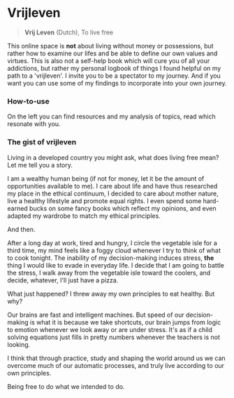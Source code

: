 # Vrijleven

> **Vrij Leven** \(Dutch\), To live free

This online space is **not** about living without money or possessions, but rather how to examine our lifes and be able to define our own values and virtues. This is also not a self-help book which will cure you of all your addictions, but rather my personal logbook of things I found helpful on my path to a 'vrijleven'. I invite you to be a spectator to my journey. And if you want you can use some of my findings to incorporate into your own journey.

### How-to-use

On the left you can find resources and my analysis of topics, read which resonate with you. 

### The gist of vrijleven

Living in a developed country you might ask, what does living free mean? Let me tell you a story. 

I am a wealthy human being \(if not for money, let it be the amount of opportunities available to me\). I care about life and have thus researched my place in the ethical continuum, I decided to care about mother nature, live a healthy lifestyle and promote equal rights. I even spend some hard-earned bucks on some fancy books which reflect my opinions, and even adapted my wardrobe to match my ethical principles. 

And then.

After a long day at work, tired and hungry, I circle the vegetable isle for a third time, my mind feels like a foggy cloud whenever I try to think of what to cook tonight. The inability of my decision-making induces stress, **the** thing I would like to evade in everyday life. I decide that I am going to battle the stress, I walk away from the vegetable isle toward the coolers, and decide, whatever, I'll just have a pizza.

What just happened? I threw away my own principles to eat healthy. But why? 

Our brains are fast and intelligent machines. But speed of our decision-making is what it is because we take shortcuts, our brain jumps from logic to emotion whenever we look away or are under stress. It's as if a child solving equations just fills in pretty numbers whenever the teachers is not looking.

I think that through practice, study and shaping the world around us we can overcome much of our automatic processes, and truly live according to our own principles. 

Being free to do what we intended to do.



